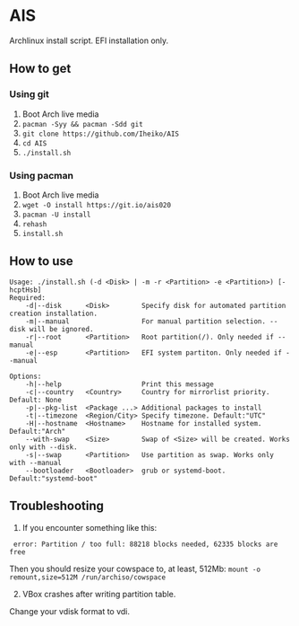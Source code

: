 # AIS
Archlinux install script. EFI installation only.

## How to get
### Using git
1. Boot Arch live media
2. `pacman -Syy && pacman -Sdd git`
3. `git clone https://github.com/Iheiko/AIS`
4. `cd AIS`
5. `./install.sh`

### Using pacman
1. Boot Arch live media
2. `wget -O install https://git.io/ais020`
3. `pacman -U install`
4. `rehash`
5. `install.sh`

## How to use
```
Usage: ./install.sh (-d <Disk> | -m -r <Partition> -e <Partition>) [-hcptHsb]
Required:
    -d|--disk      <Disk>        Specify disk for automated partition creation installation.
    -m|--manual                  For manual partition selection. --disk will be ignored.
    -r|--root      <Partition>   Root partition(/). Only needed if --manual
    -e|--esp       <Partition>   EFI system partiton. Only needed if --manual

Options:
    -h|--help                    Print this message
    -c|--country   <Country>     Country for mirrorlist priority. Default: None
    -p|--pkg-list  <Package ...> Additional packages to install
    -t|--timezone  <Region/City> Specify timezone. Default:"UTC"
    -H|--hostname  <Hostname>    Hostname for installed system. Default:"Arch"
    --with-swap    <Size>        Swap of <Size> will be created. Works only with --disk.
    -s|--swap      <Partition>   Use partition as swap. Works only with --manual
    --bootloader   <Bootloader>  grub or systemd-boot. Default:"systemd-boot"
```

## Troubleshooting
1. If you encounter something like this:
```
 error: Partition / too full: 88218 blocks needed, 62335 blocks are free
```
Then you should resize your cowspace to, at least, 512Mb: `mount -o remount,size=512M /run/archiso/cowspace`

2. VBox crashes after writing partition table.

Change your vdisk format to vdi.

